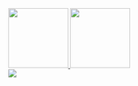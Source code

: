<div>
  <a href="https://github.com/JoaoMarcoPiccoliCardoso">
  <img height = "120em" src="https://github-readme-stats.vercel.app/api?username=JoaoMarcoPiccoliCardoso&show_icons=true&theme=tokyonight&include_all_commits=true&count_private=true"/>
  <img height = "120em" src="https://github-readme-stats.vercel.app/api/top-langs/?username=JoaoMarcoPiccoliCardoso&layout=compact&langs_count=16&theme=tokyonight"/>
</div>

  
<div> 
  <a href="https://www.linkedin.com/in/joão-marco-piccoli-cardoso-8b1600123/" target="_blank"><img src="https://img.shields.io/badge/-LinkedIn-%230077B5?style=for-the-badge&logo=linkedin&logoColor=white" target="_blank"></a> 
  
</div>
